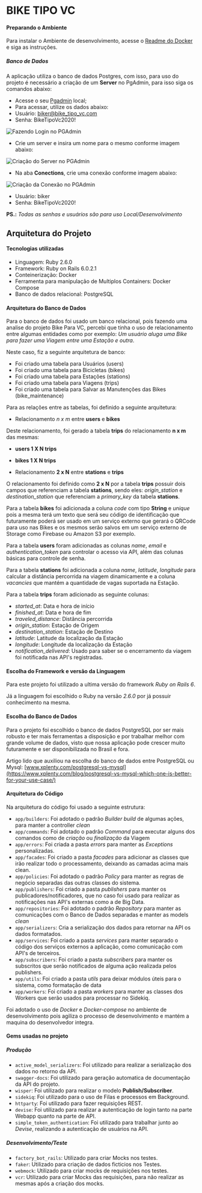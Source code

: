 # BIKE TIPO VC

#### Preparando o Ambiente

Para instalar o Ambiente de desenvolvimento, acesse o [Readme do Docker](docker/README.md) e siga as instruções.

##### Banco de Dados

A aplicação utiliza o banco de dados Postgres, com isso, para uso do projeto é necessário 
a criação de um **Server** no PgAdmin, para isso siga os comandos abaixo:

* Acesse o seu [Pgadmin](http://localhost:16543) local;
* Para acessar, utilize os dados abaixo:
* Usuário: biker@bike_tipo_vc.com
* Senha: BikeTipoVc2020!

![Fazendo Login no PGAdmin](https://firebasestorage.googleapis.com/v0/b/images-d10d2.appspot.com/o/login.png?alt=media&token=0ef3e323-fcbd-4d32-9304-17fa37b1dd10)

* Crie um server e insira um nome para o mesmo conforme imagem abaixo:

![Criação do Server no PGAdmin](https://firebasestorage.googleapis.com/v0/b/images-d10d2.appspot.com/o/configure_server.png?alt=media&token=3ddc49c1-c1b7-4885-a1bd-d6bba227185b)

* Na aba **Conections**, crie uma conexão conforme imagem abaixo:

![Criação da Conexão no PGAdmin](https://firebasestorage.googleapis.com/v0/b/images-d10d2.appspot.com/o/configure_connections.png?alt=media&token=5d612567-60f9-455c-b294-2d9ca39355df)

* Usuário: biker
* Senha: BikeTipoVc2020!

**PS.:** *Todas as senhas e usuários são para uso Local/Desenvolvimento*

## Arquitetura do Projeto

#### Tecnologias utilizadas

- Linguagem: Ruby 2.6.0
- Framework: Ruby on Rails 6.0.2.1
- Conteinerização: Docker
- Ferramenta para manipulação de Multiplos Containers: Docker Compose
- Banco de dados relacional: PostgreSQL

#### Arquitetura do Banco de Dados

Para o banco de dados foi usado um banco relacional, pois fazendo uma analise do 
projeto Bike Para VC, percebi que tinha o uso de relacionamento entre algumas entidades
como por exemplo: *Um usuário aluga uma Bike para fazer uma Viagem entre uma Estação e outra*.

Neste caso, fiz a seguinte arquitetura de banco:

- Foi criado uma tabela para Usuários (users)
- Foi criado uma tabela para Bicicletas (bikes)
- Foi criado uma tabela para Estações (stations)
- Foi criado uma tabela para Viagens (trips)
- Foi criado uma tabela para Salvar as Manutenções das Bikes (bike_maintenance)

Para as relações entre as tabelas, foi definido a seguinte arquitetura:

- Relacionamento *n x m* entre **users** e **bikes**

Deste relacionamento, foi gerado a tabela **trips** do relacionamento **n x m** das mesmas:
 
 - **users 1 X N trips**
 - **bikes 1 X N trips**
 
- Relacionamento **2 x N** entre **stations** e **trips**

O relacionamento foi definido como **2 x N** por a tabela **trips** possuir dois campos que
referenciam a tabela **stations**, sendo eles: *origin_station* e *destination_station* que 
referenciam a *primary_key* da tabela **stations**.

Para a tabela **bikes** foi adicionada a coluna *code* com tipo **String** e *unique* pois
a mesma terá um texto que será seu código de identificação que futuramente poderá ser usado
em um serviço externo que gerará o QRCode para uso nas Bikes e os mesmos serão salvos em um
serviço externo de Storage como Firebase ou Amazon S3 por exemplo.

Para a tabela **users** foram adicionadas as colunas *name*, *email* e *authentication_token* para controlar o acesso via 
API, além das colunas básicas para controle de senha.  

Para a tabela **stations** foi adicionada a coluna *name*, *latitude*, *longitude* para calcular a distância percorrida
na viagem dinamicamente e a coluna *vacancies* que mantém a quantidade de vagas suportada na Estação.

Para a tabela **trips** foram adicionado as seguinte colunas:
 - *started_at*: Data e hora de início
 - *finished_at*: Data e hora de fim
 - *traveled_distance*: Distância percorrida
 - *origin_station*: Estação de Origem
 - *destination_station*: Estação de Destino
 - *latitude*: Latitude da localização da Estação
 - *longitude*: Longitude da localização da Estação
 - *notification_delivered*: Usado para saber se o encerramento da viagem foi notificada nas API's registradas.
 
#### Escolha do Framework e versão da Linguagem

Para este projeto foi utilizado a ultima versão do framework *Ruby on Rails 6*.

Já a linguagem foi escolhido o Ruby na versão *2.6.0* por já possuir conhecimento na mesma.

#### Escolha do Banco de Dados

Para o projeto foi escolhido o banco de dados PostgreSQL por ser mais robusto e ter mais
ferramentas a disposição e por trabalhar melhor com grande volume de dados, visto que nossa
aplicação pode crescer muito futuramente e ser disponibilizada no Brasil e fora.

Artigo lido que auxiliou na escolha do banco de dados entre PostgreSQL ou Mysql: [www.xplenty.com/postgresql-vs-mysql](https://www.xplenty.com/blog/postgresql-vs-mysql-which-one-is-better-for-your-use-case/)

#### Arquitetura do Código

Na arquitetura do código foi usado a seguinte estrutura:

* `app/builders`: Foi adotado o padrão *Builder* *build* de algumas ações, para manter a controller *clean*
* `app/commands`: Foi adotado o padrão *Command* para executar alguns dos comandos como de *criação* ou *finalização* da Viagem
* `app/errors`: Foi criada a pasta *errors* para manter as *Exceptions* personalizadas.
* `app/facades`: Foi criado a pasta *facades* para adicionar as classes que irão realizar todo o processamento, deixando as camadas acima mais clean.
* `app/policies`: Foi adotado o padrão *Policy* para manter as regras de negócio separadas das outras classes do sistema.
* `app/publishers`: Foi criado a pasta *publishers* para manter os publicadores/notificadores, que no caso foi usado para realizar as notificações nas API's externas como a de Big Data.
* `app/repositories`: Foi adotado o padrão *Repository* para manter as comunicações com o Banco de Dados separadas e manter as models *clean*
* `app/serializers`: Cria a serialização dos dados para retornar na API os dados formatados.
* `app/services`: Foi criado a pasta *services* para manter separado o código dos serviços externos a aplicação, como comunicação com API's de terceiros.
* `app/subscribers`: Foi criado a pasta *subscribers* para manter os subscritos que serão notificados de alguma ação realizada pelos publishers.
* `app/utils`: Foi criado a pasta *utils* para deixar módulos úteis para o sistema, como formatação de data 
* `app/workers`: Foi criado a pasta *workers* para manter as classes dos Workers que serão usados para processar no Sidekiq.

Foi adotado o uso de *Docker* e *Docker-compose* no ambiente de desenvolvimento pois agiliza o processo de desenvolvimento
e mantém a maquina do desenvolvedor integra.

#### Gems usadas no projeto

##### Produção

* `active_model_serializers`: Foi utilizado para realizar a serialização dos dados no retorno da API.
* `swagger-docs`: Foi utilizado para geração automatica de documentação da API do projeto.
* `wisper`: Foi utilizado para realizar o modelo **Publish/Subscriber**.
* `sidekiq`: Foi utilizado para o uso de Filas e processos em Background.
* `httparty`: Foi utilizado para fazer requisições REST.
* `devise`: Foi utilizado para realizar a autenticação de login tanto na parte Webapp quanto na parte de API.
* `simple_token_authentication`: Foi utilizado para trabalhar junto ao *Devise*, realizando a autenticação de usuários na API.

##### Desenvolvimento/Teste

* `factory_bot_rails`: Utilizado para criar Mocks nos testes.
* `faker`: Utilizado para criação de dados ficticios nos Testes.
* `webmock`: Utilizado para criar mocks de requisições nos testes.
* `vcr`: Utilizado para criar Mocks das requisições, para não realizar as mesmas após a criação dos mocks.